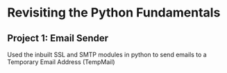 # Revisiting the Python Fundamentals
## Project 1: Email Sender 
Used the inbuilt SSL and SMTP modules in python to send emails to a Temporary Email Address (TempMail)